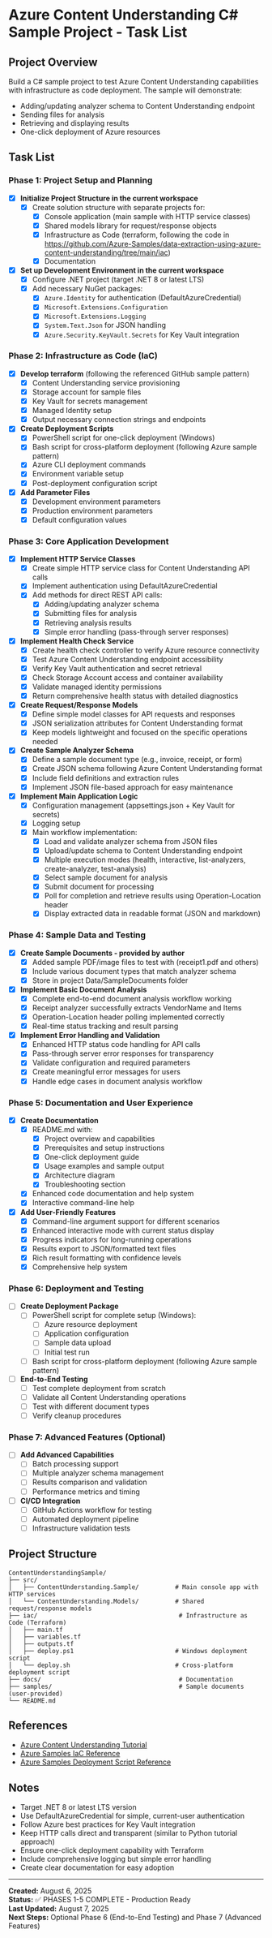 # Azure Content Understanding C# Sample Project - Task List

## Project Overview
Build a C# sample project to test Azure Content Understanding capabilities with infrastructure as code deployment. The sample will demonstrate:
- Adding/updating analyzer schema to Content Understanding endpoint
- Sending files for analysis
- Retrieving and displaying results
- One-click deployment of Azure resources

## Task List

### Phase 1: Project Setup and Planning

- [x] **Initialize Project Structure in the current workspace**
  - [x] Create solution structure with separate projects for:
    - [x] Console application (main sample with HTTP service classes)
    - [x] Shared models library for request/response objects
    - [x] Infrastructure as Code (terraform, following the code in https://github.com/Azure-Samples/data-extraction-using-azure-content-understanding/tree/main/iac)
    - [x] Documentation

- [x] **Set up Development Environment in the current workspace**
  - [x] Configure .NET project (target .NET 8 or latest LTS)
  - [x] Add necessary NuGet packages:
    - [x] `Azure.Identity` for authentication (DefaultAzureCredential)
    - [x] `Microsoft.Extensions.Configuration`
    - [x] `Microsoft.Extensions.Logging`
    - [x] `System.Text.Json` for JSON handling
    - [x] `Azure.Security.KeyVault.Secrets` for Key Vault integration

### Phase 2: Infrastructure as Code (IaC)

- [x] **Develop terraform** (following the referenced GitHub sample pattern)
  - [x] Content Understanding service provisioning
  - [x] Storage account for sample files
  - [x] Key Vault for secrets management
  - [x] Managed Identity setup
  - [x] Output necessary connection strings and endpoints

- [x] **Create Deployment Scripts**
  - [x] PowerShell script for one-click deployment (Windows)
  - [x] Bash script for cross-platform deployment (following Azure sample pattern)
  - [x] Azure CLI deployment commands
  - [x] Environment variable setup
  - [x] Post-deployment configuration script

- [x] **Add Parameter Files**
  - [x] Development environment parameters
  - [x] Production environment parameters
  - [x] Default configuration values

### Phase 3: Core Application Development

- [x] **Implement HTTP Service Classes**
  - [x] Create simple HTTP service class for Content Understanding API calls
  - [x] Implement authentication using DefaultAzureCredential
  - [x] Add methods for direct REST API calls:
    - [x] Adding/updating analyzer schema
    - [x] Submitting files for analysis
    - [x] Retrieving analysis results
    - [x] Simple error handling (pass-through server responses)

- [x] **Implement Health Check Service**
  - [x] Create health check controller to verify Azure resource connectivity
  - [x] Test Azure Content Understanding endpoint accessibility
  - [x] Verify Key Vault authentication and secret retrieval
  - [x] Check Storage Account access and container availability
  - [x] Validate managed identity permissions
  - [x] Return comprehensive health status with detailed diagnostics

- [x] **Create Request/Response Models**
  - [x] Define simple model classes for API requests and responses
  - [x] JSON serialization attributes for Content Understanding format
  - [x] Keep models lightweight and focused on the specific operations needed

- [x] **Create Sample Analyzer Schema**
  - [x] Define a sample document type (e.g., invoice, receipt, or form)
  - [x] Create JSON schema following Azure Content Understanding format
  - [x] Include field definitions and extraction rules
  - [x] Implement JSON file-based approach for easy maintenance

- [x] **Implement Main Application Logic**
  - [x] Configuration management (appsettings.json + Key Vault for secrets)
  - [x] Logging setup
  - [x] Main workflow implementation:
    - [x] Load and validate analyzer schema from JSON files
    - [x] Upload/update schema to Content Understanding endpoint
    - [x] Multiple execution modes (health, interactive, list-analyzers, create-analyzer, test-analysis)
    - [x] Select sample document for analysis
    - [x] Submit document for processing
    - [x] Poll for completion and retrieve results using Operation-Location header
    - [x] Display extracted data in readable format (JSON and markdown)

### Phase 4: Sample Data and Testing

- [x] **Create Sample Documents - provided by author**
  - [x] Added sample PDF/image files to test with (receipt1.pdf and others)
  - [x] Include various document types that match analyzer schema  
  - [x] Store in project Data/SampleDocuments folder

- [x] **Implement Basic Document Analysis**
  - [x] Complete end-to-end document analysis workflow working
  - [x] Receipt analyzer successfully extracts VendorName and Items
  - [x] Operation-Location header polling implemented correctly
  - [x] Real-time status tracking and result parsing

- [x] **Implement Error Handling and Validation**
  - [x] Enhanced HTTP status code handling for API calls
  - [x] Pass-through server error responses for transparency
  - [x] Validate configuration and required parameters
  - [x] Create meaningful error messages for users
  - [x] Handle edge cases in document analysis workflow

### Phase 5: Documentation and User Experience

- [x] **Create Documentation**
  - [x] README.md with:
    - [x] Project overview and capabilities
    - [x] Prerequisites and setup instructions
    - [x] One-click deployment guide
    - [x] Usage examples and sample output
    - [x] Architecture diagram
    - [x] Troubleshooting section
  - [x] Enhanced code documentation and help system
  - [x] Interactive command-line help

- [x] **Add User-Friendly Features**
  - [x] Command-line argument support for different scenarios
  - [x] Enhanced interactive mode with current status display
  - [x] Progress indicators for long-running operations  
  - [x] Results export to JSON/formatted text files
  - [x] Rich result formatting with confidence levels
  - [x] Comprehensive help system

### Phase 6: Deployment and Testing

- [ ] **Create Deployment Package**
  - [ ] PowerShell script for complete setup (Windows):
    - [ ] Azure resource deployment
    - [ ] Application configuration
    - [ ] Sample data upload
    - [ ] Initial test run
  - [ ] Bash script for cross-platform deployment (following Azure sample pattern)

- [ ] **End-to-End Testing**
  - [ ] Test complete deployment from scratch
  - [ ] Validate all Content Understanding operations
  - [ ] Test with different document types
  - [ ] Verify cleanup procedures

### Phase 7: Advanced Features (Optional)

- [ ] **Add Advanced Capabilities**
  - [ ] Batch processing support
  - [ ] Multiple analyzer schema management
  - [ ] Results comparison and validation
  - [ ] Performance metrics and timing

- [ ] **CI/CD Integration**
  - [ ] GitHub Actions workflow for testing
  - [ ] Automated deployment pipeline
  - [ ] Infrastructure validation tests

## Project Structure

```
ContentUnderstandingSample/
├── src/
│   ├── ContentUnderstanding.Sample/          # Main console app with HTTP services
│   └── ContentUnderstanding.Models/          # Shared request/response models
├── iac/                                       # Infrastructure as Code (Terraform)
│   ├── main.tf
│   ├── variables.tf
│   ├── outputs.tf
│   ├── deploy.ps1                            # Windows deployment script
│   └── deploy.sh                             # Cross-platform deployment script
├── docs/                                      # Documentation
├── samples/                                   # Sample documents (user-provided)
└── README.md
```

## References

- [Azure Content Understanding Tutorial](https://learn.microsoft.com/en-us/azure/ai-services/content-understanding/tutorial/create-custom-analyzer)
- [Azure Samples IaC Reference](https://github.com/Azure-Samples/data-extraction-using-azure-content-understanding/tree/main/iac)
- [Azure Samples Deployment Script Reference](https://github.com/Azure-Samples/data-extraction-using-azure-content-understanding/blob/main/deploy.sh)

## Notes

- Target .NET 8 or latest LTS version
- Use DefaultAzureCredential for simple, current-user authentication
- Follow Azure best practices for Key Vault integration
- Keep HTTP calls direct and transparent (similar to Python tutorial approach)
- Ensure one-click deployment capability with Terraform
- Include comprehensive logging but simple error handling
- Create clear documentation for easy adoption

---

**Created:** August 6, 2025  
**Status:** ✅ PHASES 1-5 COMPLETE - Production Ready  
**Last Updated:** August 7, 2025  
**Next Steps:** Optional Phase 6 (End-to-End Testing) and Phase 7 (Advanced Features)